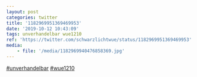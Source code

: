 ```yaml
---
layout: post
categories: twitter
title: '1182969951369469953'
date: '2019-10-12 10:43:09'
tags: unverhandelbar wue1210
ref: 'https://twitter.com/schwarzlichtwue/status/1182969951369469953'
media:
    - file: '/media/1182969940476858369.jpg'
---
```

[#unverhandelbar](/t/unverhandelbar) [#wue1210](/t/wue1210)  